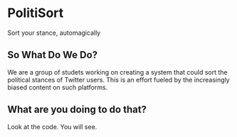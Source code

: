 # PolitiSort
Sort your stance, automagically

## So What Do We Do?
We are a group of studets working on creating a system that could sort the political stances of Twitter users. This is an effort fueled by the increasingly biased content on such platforms.

## What are you doing to do that?
Look at the code. You will see.
